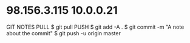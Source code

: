 98.156.3.115
10.0.0.21
========================

GIT NOTES
    PULL
        $ git pull
    PUSH
        $ git add -A .
        $ git commit -m "A note about the commit"
        $ git push -u origin master